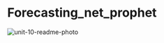 # Forecasting_net_prophet

![unit-10-readme-photo](https://user-images.githubusercontent.com/89318890/165640615-5d76247d-d6a8-41f9-a15c-25774dd89295.png)

